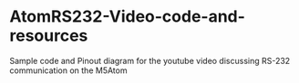 # AtomRS232-Video-code-and-resources
Sample code and Pinout diagram for the youtube video discussing RS-232 communication on the M5Atom
